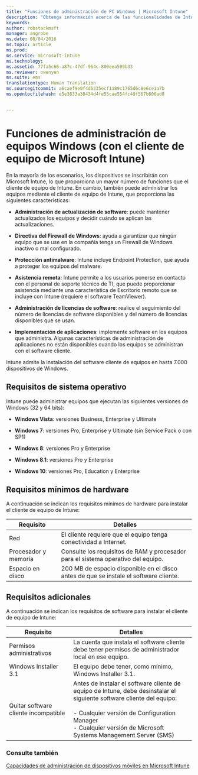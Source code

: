 ```yaml
---
title: "Funciones de administración de PC Windows | Microsoft Intune"
description: "Obtenga información acerca de las funcionalidades de Intune cuando se administran PC Windows con el software de cliente de Intune."
keywords: 
author: robstackmsft
manager: angrobe
ms.date: 08/04/2016
ms.topic: article
ms.prod: 
ms.service: microsoft-intune
ms.technology: 
ms.assetid: 77fa5c66-a87c-47df-964c-800eea509b33
ms.reviewer: owenyen
ms.suite: ems
translationtype: Human Translation
ms.sourcegitcommit: a6caef9e0f4d6235ecf1a89c1765d6c8e6ce1a7b
ms.openlocfilehash: e5e3833a38434d4fe55cae554fc49f567b606ad8


---
```


# Funciones de administración de equipos Windows (con el cliente de equipo de Microsoft Intune)
En la mayoría de los escenarios, los dispositivos se inscribirán con Microsoft Intune, lo que proporciona un mayor número de funciones que el cliente de equipo de Intune. En cambio, también puede administrar los equipos mediante el cliente de equipo de Intune, que proporciona las siguientes características:

-   **Administración de actualización de software**: puede mantener actualizados los equipos y decidir cuándo se aplican las actualizaciones.

-   **Directiva del Firewall de Windows**: ayuda a garantizar que ningún equipo que se use en la compañía tenga un Firewall de Windows inactivo o mal configurado.

-   **Protección antimalware**: Intune incluye Endpoint Protection, que ayuda a proteger los equipos del malware.

-   **Asistencia remota**: Intune permite a los usuarios ponerse en contacto con el personal de soporte técnico de TI, que puede proporcionar asistencia mediante una característica de Escritorio remoto que se incluye con Intune (requiere el software TeamViewer).

-   **Administración de licencias de software**: realice el seguimiento del número de licencias de software disponibles y del número de licencias disponibles que se usan.
-   **Implementación de aplicaciones**: implemente software en los equipos que administra. Algunas características de administración de aplicaciones no están disponibles cuando los equipos se administran con el software cliente.


Intune admite la instalación del software cliente de equipos en hasta 7.000 dispositivos de Windows.

## Requisitos de sistema operativo
Intune puede administrar equipos que ejecutan las siguientes versiones de Windows (32 y 64 bits):


-   **Windows Vista**: versiones Business, Enterprise y Ultimate

-   **Windows 7**: versiones Pro, Enterprise y Ultimate (sin Service Pack o con SP1)

-   **Windows 8**: versiones Pro y Enterprise

-   **Windows 8.1**: versiones Pro y Enterprise

- **Windows 10**: versiones Pro, Education y Enterprise


## Requisitos mínimos de hardware
A continuación se indican los requisitos mínimos de hardware para instalar el cliente de equipo de Intune:

|Requisito|Detalles|
|---------------|--------------------|
|Red|El cliente requiere que el equipo tenga conectividad a Internet.|
|Procesador y memoria|Consulte los requisitos de RAM y procesador para el sistema operativo del equipo.|
|Espacio en disco|200 MB de espacio disponible en el disco antes de que se instale el software cliente.|

## Requisitos adicionales
A continuación se indican los requisitos de software para instalar el cliente de equipo de Intune:

|Requisito|Detalles|
|---------------|--------------------|
|Permisos administrativos|La cuenta que instala el software cliente debe tener permisos de administrador local en ese equipo.|
|Windows Installer 3.1|El equipo debe tener, como mínimo, Windows Installer 3.1.|
|Quitar software cliente incompatible|Antes de instalar el software cliente de equipo de Intune, debe desinstalar el siguiente software cliente del equipo:<br /><br />- Cualquier versión de Configuration Manager<br />- Cualquier versión de Microsoft Systems Management Server (SMS)|

### Consulte también
[Capacidades de administración de dispositivos móviles en Microsoft Intune](./mobile-device-management-capabilities-in-microsoft-intune.md)



<!--HONumber=Aug16_HO3-->


